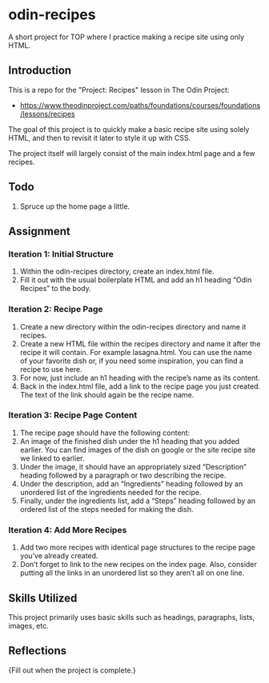 # odin-recipes
A short project for TOP where I practice making a recipe site using only HTML.

## Introduction
This is a repo for the "Project: Recipes" lesson in The Odin Project:

- https://www.theodinproject.com/paths/foundations/courses/foundations/lessons/recipes

The goal of this project is to quickly make a basic recipe site using solely HTML, and then to revisit it later to style it up with CSS.

The project itself will largely consist of the main index.html page and a few recipes.

## Todo
1. Spruce up the home page a little.

## Assignment

### Iteration 1: Initial Structure
1. Within the odin-recipes directory, create an index.html file.
2. Fill it out with the usual boilerplate HTML and add an h1 heading “Odin Recipes” to the body.

### Iteration 2: Recipe Page
1. Create a new directory within the odin-recipes directory and name it recipes.
2. Create a new HTML file within the recipes directory and name it after the recipe it will contain. For example lasagna.html. You can use the name of your favorite dish or, if you need some inspiration, you can find a recipe to use here.
3. For now, just include an h1 heading with the recipe’s name as its content.
4. Back in the index.html file, add a link to the recipe page you just created. The text of the link should again be the recipe name.

### Iteration 3: Recipe Page Content
1. The recipe page should have the following content:
2. An image of the finished dish under the h1 heading that you added earlier. You can find images of the dish on google or the site recipe site we linked to earlier.
3. Under the image, it should have an appropriately sized “Description” heading followed by a paragraph or two describing the recipe.
4. Under the description, add an “Ingredients” heading followed by an unordered list of the ingredients needed for the recipe.
5. Finally, under the ingredients list, add a “Steps” heading followed by an ordered list of the steps needed for making the dish.

### Iteration 4: Add More Recipes
1. Add two more recipes with identical page structures to the recipe page you’ve already created.
2. Don’t forget to link to the new recipes on the index page. Also, consider putting all the links in an unordered list so they aren’t all on one line.

## Skills Utilized
This project primarily uses basic skills such as headings, paragraphs, lists, images, etc.

## Reflections
{Fill out when the project is complete.}
